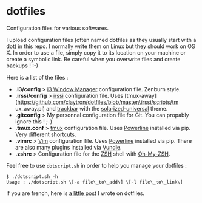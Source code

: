# dotfiles

Configuration files for various softwares.

I upload configuration files (often named dotfiles as
they usually start with a dot) in this repo. I normally
write them on Linux but they should work on OS X. In
order to use a file, simply copy it to its location on
your machine or create a symbolic link. Be careful when you overwrite files and
create backups ! :-)

Here is a list of the files :

* **.i3/config** >  [i3 Window Manager](https://i3wm.org/) configuration file.
  Zenburn style.
* **.irssi/config** > [irssi](https://irssi.org/) configuration file. Uses
  [tmux-away](https://github.com/claytron/dotfiles/blob/master/.irssi/scripts/tm
  ux_away.pl)
  and [trackbar](https://github.com/mjholtkamp/irssi-trackbar) with the
  [solarized-universal](https://github.com/huyz/irssi-colors-solarized) theme.
* **.gitconfig** > My personnal configuration file for Git. You can propably
  ignore this ! ;-)
* **.tmux.conf** > [tmux](https://tmux.github.io/) configuration file. Uses
  [Powerline](https://github.com/powerline/powerline) installed via pip.
  Very different shortcuts.
* **.vimrc** > [Vim](http://www.vim.org/) configuration file. Uses
  [Powerline](https://github.com/powerline/powerline) installed via pip. There
  are also many plugins installed via
  [Vundle](https://github.com/VundleVim/Vundle.vim).
* **.zshrc** > Configuration file for the [ZSH](http://www.zsh.org/) shell with
  [Oh-My-ZSH](https://github.com/robbyrussell/oh-my-zsh).

Feel free to use `dotscript.sh` in order to help you manage your dotfiles :

```
$ ./dotscript.sh -h
Usage : ./dotscript.sh \[-a file\_to\_add\] \[-l file\_to\_link\]
```

If you are french, here is
[a little post](http://blog.geographer.fr/posts/gerer-ses-dotfiles) I wrote on
dotfiles.
